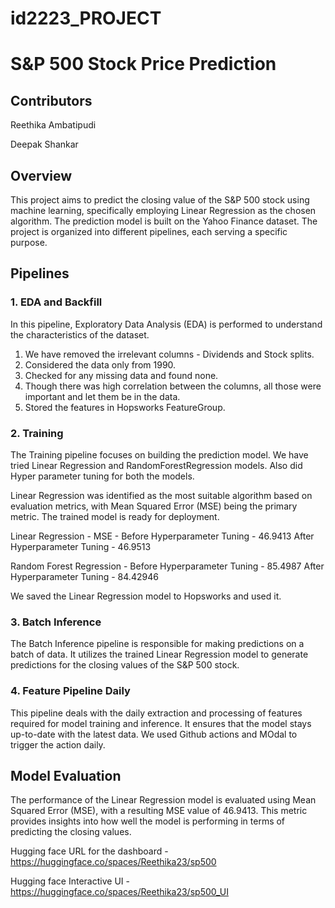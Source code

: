 ﻿# id2223_PROJECT

# S&P 500 Stock Price Prediction

## Contributors

Reethika Ambatipudi

Deepak Shankar

## Overview

This project aims to predict the closing value of the S&P 500 stock using machine learning, specifically employing Linear Regression as the chosen algorithm. The prediction model is built on the Yahoo Finance dataset. The project is organized into different pipelines, each serving a specific purpose.

## Pipelines

### 1. EDA and Backfill

In this pipeline, Exploratory Data Analysis (EDA) is performed to understand the characteristics of the dataset.

1. We have removed the irrelevant columns - Dividends and Stock splits.
2. Considered the data only from 1990.
3. Checked for any missing data and found none.
4. Though there was high correlation between the columns, all those were important and let them be in the data.
5. Stored the features in Hopsworks FeatureGroup.

### 2. Training

The Training pipeline focuses on building the prediction model. We have tried Linear Regression and RandomForestRegression models. Also did Hyper parameter tuning for both the models.

Linear Regression was identified as the most suitable algorithm based on evaluation metrics, with Mean Squared Error (MSE) being the primary metric. The trained model is ready for deployment.

Linear Regression - MSE - Before Hyperparameter Tuning - 46.9413
After Hyperparameter Tuning - 46.9513

Random Forest Regression - Before Hyperparameter Tuning - 85.4987
After Hyperparameter Tuning - 84.42946

We saved the Linear Regression model to Hopsworks and used it.

### 3. Batch Inference

The Batch Inference pipeline is responsible for making predictions on a batch of data. It utilizes the trained Linear Regression model to generate predictions for the closing values of the S&P 500 stock.

### 4. Feature Pipeline Daily

This pipeline deals with the daily extraction and processing of features required for model training and inference. It ensures that the model stays up-to-date with the latest data. We used Github actions and MOdal to trigger the action daily.

## Model Evaluation

The performance of the Linear Regression model is evaluated using Mean Squared Error (MSE), with a resulting MSE value of 46.9413. This metric provides insights into how well the model is performing in terms of predicting the closing values.

Hugging face URL for the dashboard - https://huggingface.co/spaces/Reethika23/sp500

Hugging face Interactive UI - https://huggingface.co/spaces/Reethika23/sp500_UI
